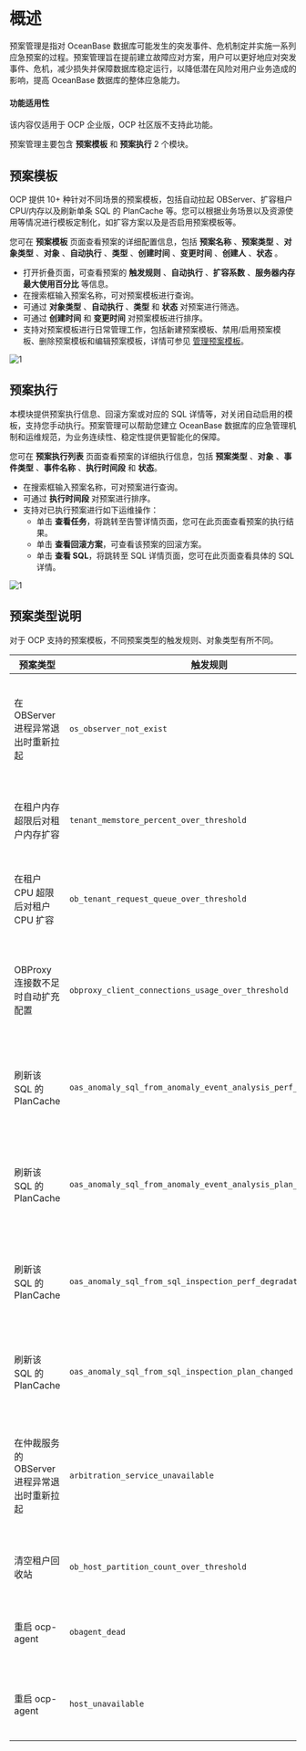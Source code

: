 # 概述

预案管理是指对 OceanBase 数据库可能发生的突发事件、危机制定并实施一系列应急预案的过程。预案管理旨在提前建立故障应对方案，用户可以更好地应对突发事件、危机，减少损失并保障数据库稳定运行，以降低潜在风险对用户业务造成的影响，提高 OceanBase 数据库的整体应急能力。

<main id="notice" type='notice'>
<h4>功能适用性</h4>
<p>该内容仅适用于 OCP 企业版，OCP 社区版不支持此功能。</p>
</main>

预案管理主要包含 **预案模板** 和 **预案执行** 2 个模块。

## 预案模板

OCP 提供 10+ 种针对不同场景的预案模板，包括自动拉起 OBServer、扩容租户 CPU/内存以及刷新单条 SQL 的 PlanCache 等。您可以根据业务场景以及资源使用等情况进行模板定制化，如扩容方案以及是否启用预案模板等。

您可在 **预案模板** 页面查看预案的详细配置信息，包括 **预案名称** 、**预案类型** 、**对象类型** 、**对象** 、**自动执行** 、**类型** 、**创建时间** 、**变更时间** 、**创建人** 、**状态** 。

* 打开折叠页面，可查看预案的 **触发规则** 、**自动执行** 、**扩容系数** 、**服务器内存最大使用百分比** 等信息。
* 在搜索框输入预案名称，可对预案模板进行查询。
* 可通过 **对象类型** 、**自动执行** 、**类型** 和 **状态** 对预案进行筛选。
* 可通过 **创建时间** 和 **变更时间** 对预案模板进行排序。
* 支持对预案模板进行日常管理工作，包括新建预案模板、禁用/启用预案模板、删除预案模板和编辑预案模板，详情可参见 [管理预案模板](200.manage-a-plan-template.md)。

![1](https://obbusiness-private.oss-cn-shanghai.aliyuncs.com/doc/img/ocp/430/%E9%A2%84%E6%A1%88%E6%A8%A1%E6%9D%BF.png)

## 预案执行

本模块提供预案执行信息、回滚方案或对应的 SQL 详情等，对关闭自动启用的模板，支持您手动执行。预案管理可以帮助您建立 OceanBase 数据库的应急管理机制和运维规范，为业务连续性、稳定性提供更智能化的保障。

您可在 **预案执行列表** 页面查看预案的详细执行信息，包括 **预案类型** 、**对象** 、**事件类型** 、**事件名称** 、**执行时间段** 和 **状态**。

* 在搜索框输入预案名称，可对预案进行查询。
* 可通过 **执行时间段** 对预案进行排序。
* 支持对已执行预案进行如下运维操作：
  * 单击 **查看任务**，将跳转至告警详情页面，您可在此页面查看预案的执行结果。
  * 单击 **查看回滚方案**，可查看该预案的回滚方案。
  * 单击 **查看 SQL**，将跳转至 SQL 详情页面，您可在此页面查看具体的 SQL 详情。

![1]()

## 预案类型说明

对于 OCP 支持的预案模板，不同预案类型的触发规则、对象类型有所不同。

|  预案类型  |  触发规则  | 对象类型  | 预案说明   |
|------------|------------|------------|---------|
|  在 OBServer 进程异常退出时重新拉起  |  `os_observer_not_exist` |  OB服务  |  在 observer 进程异常退出时重新拉起，事件发生的 12 个小时之内仅拉起一次。  |
|  在租户内存超限后对租户内存扩容   |  `tenant_memstore_percent_over_threshold`   |  租户  |  当租户内使用存超限后，对租户内存进行自动扩容。  |
|  在租户 CPU 超限后对租户 CPU 扩容  |  `ob_tenant_request_queue_over_threshold`  |  租户   |   当租户 CPU 使用超限后，对租户 CPU 进行自动扩容。  |
|  OBProxy 连接数不足时自动扩充配置  |  `obproxy_client_connections_usage_over_threshold`  |  OBProxy集群  |  当 OBProxy 连接数不足时，自动扩充集群级别对应参数配置。   |
|  刷新该 SQL 的 PlanCache  |  `oas_anomaly_sql_from_anomaly_event_analysis_perf_degradation`  |  租户 |  OAS 异常分析场景下，SQL 性能下降时刷新本 SQL 的 PlanCache  |
|  刷新该 SQL 的 PlanCache  |  `oas_anomaly_sql_from_anomaly_event_analysis_plan_changed`   |  租户  |  OAS 异常分析场景下，SQL 执行计划恶化时刷新本 SQL 的 PlanCache   |
| 刷新该 SQL 的 PlanCache   |  `oas_anomaly_sql_from_sql_inspection_perf_degradation`   |  租户  |  SQL 巡检场景下：SQL 执行计划恶化时刷新本 SQL 的 PlanCache   |
| 刷新该 SQL 的 PlanCache   |  `oas_anomaly_sql_from_sql_inspection_plan_changed`   |  租户  |  SQL 巡检场景下：SQL 性能下降时刷新本 SQL 的 PlanCache   |
|  在仲裁服务的 OBServer 进程异常退出时重新拉起  |  `arbitration_service_unavailable`   |  仲裁服务  |  当仲裁服务的 observer 进程异常退出时重新拉起，事件发生的 12 个小时之内仅拉起一次。   |
|  清空租户回收站  |  `ob_host_partition_count_over_threshold`   |  租户  |  当租户分区过多时，自动清理租户回收站。   |
|  重启 ocp-agent  |  `obagent_dead`   |   主机  |  当主机心跳检测失败时，尝试重启 ocp-agent。  |
|  重启 ocp-agent  |  `host_unavailable`   |  主机  |  当 agent 服务不可用时，尝试重启 ocp-agent。   |
